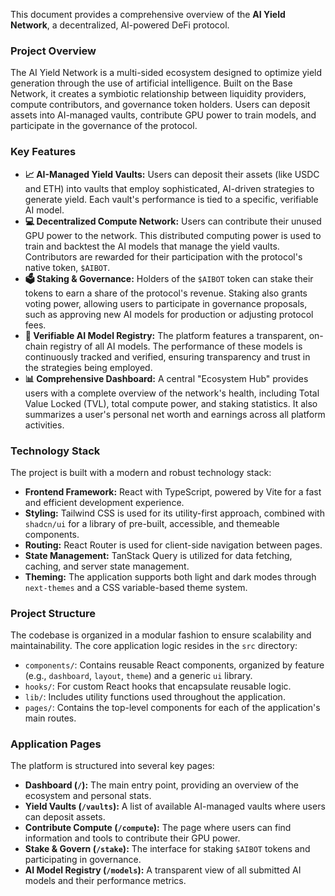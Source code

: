 This document provides a comprehensive overview of the **AI Yield Network**, a decentralized, AI-powered DeFi protocol.

### Project Overview

The AI Yield Network is a multi-sided ecosystem designed to optimize yield generation through the use of artificial intelligence. Built on the Base Network, it creates a symbiotic relationship between liquidity providers, compute contributors, and governance token holders. Users can deposit assets into AI-managed vaults, contribute GPU power to train models, and participate in the governance of the protocol.

### Key Features

*   **📈 AI-Managed Yield Vaults:** Users can deposit their assets (like USDC and ETH) into vaults that employ sophisticated, AI-driven strategies to generate yield. Each vault's performance is tied to a specific, verifiable AI model.
*   **💻 Decentralized Compute Network:** Users can contribute their unused GPU power to the network. This distributed computing power is used to train and backtest the AI models that manage the yield vaults. Contributors are rewarded for their participation with the protocol's native token, `$AIBOT`.
*   **🗳️ Staking & Governance:** Holders of the `$AIBOT` token can stake their tokens to earn a share of the protocol's revenue. Staking also grants voting power, allowing users to participate in governance proposals, such as approving new AI models for production or adjusting protocol fees.
*   **🤖 Verifiable AI Model Registry:** The platform features a transparent, on-chain registry of all AI models. The performance of these models is continuously tracked and verified, ensuring transparency and trust in the strategies being employed.
*   **📊 Comprehensive Dashboard:** A central "Ecosystem Hub" provides users with a complete overview of the network's health, including Total Value Locked (TVL), total compute power, and staking statistics. It also summarizes a user's personal net worth and earnings across all platform activities.

### Technology Stack

The project is built with a modern and robust technology stack:

*   **Frontend Framework:** React with TypeScript, powered by Vite for a fast and efficient development experience.
*   **Styling:** Tailwind CSS is used for its utility-first approach, combined with `shadcn/ui` for a library of pre-built, accessible, and themeable components.
*   **Routing:** React Router is used for client-side navigation between pages.
*   **State Management:** TanStack Query is utilized for data fetching, caching, and server state management.
*   **Theming:** The application supports both light and dark modes through `next-themes` and a CSS variable-based theme system.

### Project Structure

The codebase is organized in a modular fashion to ensure scalability and maintainability. The core application logic resides in the `src` directory:

*   `components/`: Contains reusable React components, organized by feature (e.g., `dashboard`, `layout`, `theme`) and a generic `ui` library.
*   `hooks/`: For custom React hooks that encapsulate reusable logic.
*   `lib/`: Includes utility functions used throughout the application.
*   `pages/`: Contains the top-level components for each of the application's main routes.

### Application Pages

The platform is structured into several key pages:

*   **Dashboard (`/`):** The main entry point, providing an overview of the ecosystem and personal stats.
*   **Yield Vaults (`/vaults`):** A list of available AI-managed vaults where users can deposit assets.
*   **Contribute Compute (`/compute`):** The page where users can find information and tools to contribute their GPU power.
*   **Stake & Govern (`/stake`):** The interface for staking `$AIBOT` tokens and participating in governance.
*   **AI Model Registry (`/models`):** A transparent view of all submitted AI models and their performance metrics.
